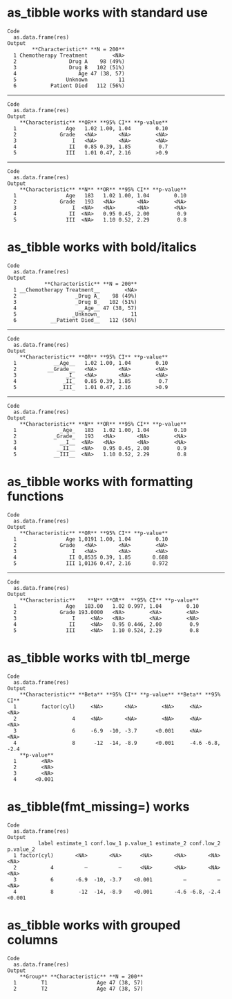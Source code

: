 # as_tibble works with standard use

    Code
      as.data.frame(res)
    Output
            **Characteristic** **N = 200**
      1 Chemotherapy Treatment        <NA>
      2                 Drug A    98 (49%)
      3                 Drug B   102 (51%)
      4                    Age 47 (38, 57)
      5                Unknown          11
      6           Patient Died   112 (56%)

---

    Code
      as.data.frame(res)
    Output
        **Characteristic** **OR** **95% CI** **p-value**
      1                Age   1.02 1.00, 1.04        0.10
      2              Grade   <NA>       <NA>        <NA>
      3                  I   <NA>       <NA>        <NA>
      4                 II   0.85 0.39, 1.85         0.7
      5                III   1.01 0.47, 2.16        >0.9

---

    Code
      as.data.frame(res)
    Output
        **Characteristic** **N** **OR** **95% CI** **p-value**
      1                Age   183   1.02 1.00, 1.04        0.10
      2              Grade   193   <NA>       <NA>        <NA>
      3                  I  <NA>   <NA>       <NA>        <NA>
      4                 II  <NA>   0.95 0.45, 2.00         0.9
      5                III  <NA>   1.10 0.52, 2.29         0.8

# as_tibble works with bold/italics

    Code
      as.data.frame(res)
    Output
                **Characteristic** **N = 200**
      1 __Chemotherapy Treatment__        <NA>
      2                   _Drug A_    98 (49%)
      3                   _Drug B_   102 (51%)
      4                    __Age__ 47 (38, 57)
      5                  _Unknown_          11
      6           __Patient Died__   112 (56%)

---

    Code
      as.data.frame(res)
    Output
        **Characteristic** **OR** **95% CI** **p-value**
      1            __Age__   1.02 1.00, 1.04        0.10
      2          __Grade__   <NA>       <NA>        <NA>
      3                _I_   <NA>       <NA>        <NA>
      4               _II_   0.85 0.39, 1.85         0.7
      5              _III_   1.01 0.47, 2.16        >0.9

---

    Code
      as.data.frame(res)
    Output
        **Characteristic** **N** **OR** **95% CI** **p-value**
      1              _Age_   183   1.02 1.00, 1.04        0.10
      2            _Grade_   193   <NA>       <NA>        <NA>
      3              __I__  <NA>   <NA>       <NA>        <NA>
      4             __II__  <NA>   0.95 0.45, 2.00         0.9
      5            __III__  <NA>   1.10 0.52, 2.29         0.8

# as_tibble works with formatting functions

    Code
      as.data.frame(res)
    Output
        **Characteristic** **OR** **95% CI** **p-value**
      1                Age 1,0191 1.00, 1.04        0.10
      2              Grade   <NA>       <NA>        <NA>
      3                  I   <NA>       <NA>        <NA>
      4                 II 0,8535 0.39, 1.85       0.688
      5                III 1,0136 0.47, 2.16       0.972

---

    Code
      as.data.frame(res)
    Output
        **Characteristic**    **N** **OR**  **95% CI** **p-value**
      1                Age   183.00   1.02 0.997, 1.04        0.10
      2              Grade 193.0000   <NA>        <NA>        <NA>
      3                  I     <NA>   <NA>        <NA>        <NA>
      4                 II     <NA>   0.95 0.446, 2.00         0.9
      5                III     <NA>   1.10 0.524, 2.29         0.8

# as_tibble works with tbl_merge

    Code
      as.data.frame(res)
    Output
        **Characteristic** **Beta** **95% CI** **p-value** **Beta** **95% CI**
      1        factor(cyl)     <NA>       <NA>        <NA>     <NA>       <NA>
      2                  4     <NA>       <NA>        <NA>     <NA>       <NA>
      3                  6     -6.9  -10, -3.7      <0.001     <NA>       <NA>
      4                  8      -12  -14, -8.9      <0.001     -4.6 -6.8, -2.4
        **p-value**
      1        <NA>
      2        <NA>
      3        <NA>
      4      <0.001

# as_tibble(fmt_missing=) works

    Code
      as.data.frame(res)
    Output
              label estimate_1 conf.low_1 p.value_1 estimate_2 conf.low_2 p.value_2
      1 factor(cyl)       <NA>       <NA>      <NA>       <NA>       <NA>      <NA>
      2           4          —          —      <NA>       <NA>       <NA>      <NA>
      3           6       -6.9  -10, -3.7    <0.001          —          —      <NA>
      4           8        -12  -14, -8.9    <0.001       -4.6 -6.8, -2.4    <0.001

# as_tibble works with grouped columns

    Code
      as.data.frame(res)
    Output
        **Group** **Characteristic** **N = 200**
      1        T1                Age 47 (38, 57)
      2        T2                Age 47 (38, 57)

